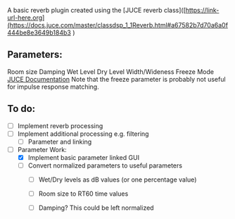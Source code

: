 A basic reverb plugin created using the [JUCE reverb class]([https://link-url-here.org](https://docs.juce.com/master/classdsp_1_1Reverb.html#a67582b7d70a6a0f444be8e3649b184b3 )
## Parameters:
Room size
Damping
Wet Level
Dry Level
Width/Wideness
Freeze Mode
[JUCE Documentation](https://docs.juce.com/master/structReverb_1_1Parameters.html#add75191e7a163d95cd807cbc72fa192c)
Note that the freeze parameter is probably not useful for impulse response matching.
## To do:
 - [ ] Implement reverb processing
 - [ ] Implement additional processing e.g. filtering
   - [ ] Parameter and linking
 - [ ] Parameter Work:
   - [x] Implement basic parameter linked GUI
   - [ ] Convert normalized parameters to useful parameters
     - [ ] Wet/Dry levels as dB values (or one percentage value)
     - [ ] Room size to RT60 time values
     - [ ] Damping? This could be left normalized

